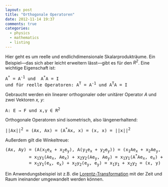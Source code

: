 ```yaml
---
layout: post
title: "Orthogonale Operatoren"
date: 2012-11-14 19:37
comments: true
categories:
  - physics
  - mathematics
  - listing
---
```

<p>Hier geht es um reelle und endlichdimensionale Skalarprodukträume.
Ein Beispiel—das sich aber leicht erweitern lässt—gibt es für den <em>R<sup>2</sup></em>.
Eine wichtige Eigenschaft ist:</p>

<pre>
A<sup>*</sup> = A<sup>-1</sup> und  A<sup>*</sup>A = I
und für reelle Operatoren: A<sup>T</sup> = A<sup>-1</sup> und A<sup>T</sup>A = I
</pre>

<p>Gebraucht werden ein linearer orthogonaler oder unitärer Operator <em>A</em>
und zwei Vektoren <em>x, y</em>:</p>

<pre>
A: E &#x2192; F und x,y &#x2208; R<sup>2</sup>
</pre>

<p>Orthogonale Operatoren sind isometrisch, also längenerhaltend:</p>

<pre>
||Ax||<sup>2</sup> = (Ax, Ax) = (A<sup>*</sup>Ax, x) = (x, x) = ||x||<sup>2</sup>
</pre>

<p>Außerdem gilt die Winkeltreue:</p>

<pre>
(Ax, Ay) = (A(x<sub>1</sub>e<sub>x</sub> + x<sub>2</sub>e<sub>y</sub>), A(y<sub>1</sub>e<sub>x</sub> + y<sub>2</sub>e<sub>y</sub>)) = (x<sub>1</sub>Ae<sub>x</sub> + x<sub>2</sub>Ae<sub>y</sub>, y<sub>1</sub>Ae<sub>x</sub> + y<sub>2</sub>Ae<sub>y</sub>) =
         = x<sub>1</sub>y<sub>1</sub>(Ae<sub>x</sub>, Ae<sub>x</sub>) + x<sub>2</sub>y<sub>2</sub>(Ae<sub>y</sub>, Ae<sub>y</sub>) = x<sub>1</sub>y<sub>1</sub>(A<sup>*</sup>Ae<sub>x</sub>, e<sub>x</sub>) + x<sub>2</sub>y<sub>2</sub>(A<sup>*</sup>Ae<sub>y</sub>, e<sub>y</sub>) = 
         = x<sub>1</sub>y<sub>1</sub>(e<sub>x</sub>, e<sub>x</sub>) + x<sub>2</sub>y<sub>2</sub>(e<sub>y</sub>, e<sub>y</sub>) = x<sub>1</sub>y<sub>1</sub> + x<sub>2</sub>y<sub>2</sub> = (x, y)
</pre>

<p>Ein Anwendungsbeispiel ist z.B. die
<a href='http://de.wikipedia.org/wiki/Lorentz-Transformation'>Lorentz-Transformation</a>
mit der Zeit und Raum ineinander umgewandelt werden können.</p>
